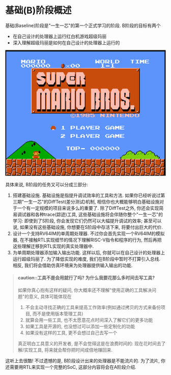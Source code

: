 # 基础(B)阶段概述

基础(Baseline)阶段是"一生一芯"的第一个正式学习的阶段.
B阶段的目标有两个
* 在自己设计的处理器上运行红白机游戏超级玛丽
* 深入理解超级玛丽是如何在自己设计的处理器上运行的

![image](./mario.png)

具体来说, B阶段的任务又可以分成三部分:
1. 搭建基础设施. 基础设施是指提升调试效率的工具和方法.
如果你已经听说过第三期"一生一芯"的DiffTest(差分测试)机制,
相信你也大概能够明白基础设施对于一个有一定规模的项目来说多么的重要了.
除了DiffTest之外, 你还会实现简易调试器和各种trace(踪迹)工具,
这些基础设施将会伴随你整个"一生一芯"的学习:
即使到了S阶段, 你会发现它们仍然可以大幅提升调试的效率;
甚至可以说, 如果没有这些基础设施, 你想要在S阶段中存活下来, 将要付出巨大的代价.
1. 设计一个支持RV64IM的单周期处理器.
不过你会首先实现一个RV64IM的模拟器,
在不接触RTL实现细节的情况下理解RISC-V指令和程序的行为,
然后再把这些理解迁移到RTL实现的真实处理器中.
1. 为单周期处理器添加输入输出功能.
这样以后, 你就可以在自己设计的处理器上运行超级玛丽了.
为了降低实现的难度, 我们在B阶段中暂时不打算引入总线.
相反, 我们将会借助仿真环境来为处理器提供输入输出的功能.

> #### caution::工具不是会用就行了吗? 为什么我要花那么多时间去写工具?
> 如果你真心抱有这样的疑问, 你大概率还不理解"使用正确的工具解决问题"的意义, 具体可能体现在
> 1. 不会主动寻找正确的工具来提高工作效率(例如通过拷贝的方式来备份项目, 而不是使用版本管理工具)
> 1. 就算会用一些工具, 也不太愿意花点时间深入了解它们的更多功能
> 1. 如果工具是开源的, 也没想过可以添加一些定制化的功能
> 1. 如果没有这样的工具, 更不会想过自己去写一个
>
> 真正明白工具意义的开发者, 是不会觉得这是在浪费时间的:
> 现在花时间去了解/实现工具, 将来就会帮你把时间成倍地赚回来.

这听上去很酷! 不过遗憾的是, B阶段设计出来的处理器是不能流片的.
为了流片, 你还需要用RTL来实现一个完整的SoC, 这部分内容将会在A阶段介绍.
